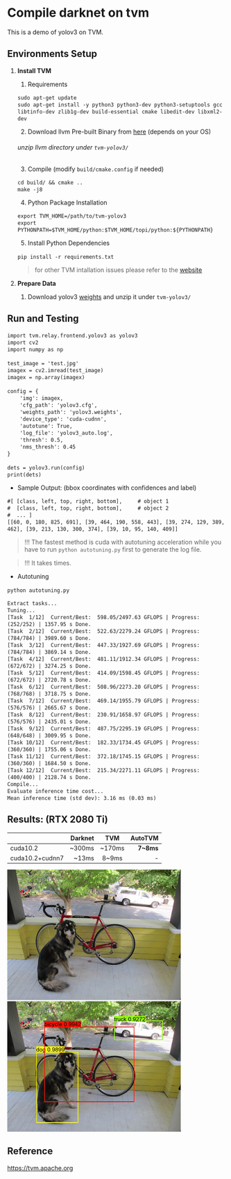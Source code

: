 # Compile darknet on tvm

This is a demo of yolov3 on TVM. 

## Environments Setup

1. **Install TVM**

    1. Requirements
    
    ```
    sudo apt-get update 
    sudo apt-get install -y python3 python3-dev python3-setuptools gcc libtinfo-dev zlib1g-dev build-essential cmake libedit-dev libxml2-dev
    ```
    
    2. Download llvm Pre-built Binary from [here](http://releases.llvm.org/download.html) (depends on your OS)
    
    ###### unzip llvm directory under `tvm-yolov3/`
    
    3. Compile (modify `build/cmake.config` if needed)
    
    ```
    cd build/ && cmake ..
    make -j8
    ```
    
    4. Python Package Installation
    
    ```
    export TVM_HOME=/path/to/tvm-yolov3
    export PYTHONPATH=$TVM_HOME/python:$TVM_HOME/topi/python:${PYTHONPATH}
    ```
    
    5. Install Python Dependencies
    
    `pip install -r requirements.txt`
    
    > for other TVM intallation issues please refer to the [website](https://docs.tvm.ai/install/from_source.html)
    
2. **Prepare Data**

    1. Download yolov3 [weights](https://pjreddie.com/media/files/yolov3.weights) and unzip it under `tvm-yolov3/`

## Run and Testing

```
import tvm.relay.frontend.yolov3 as yolov3
import cv2 
import numpy as np

test_image = 'test.jpg'
imagex = cv2.imread(test_image)
imagex = np.array(imagex)

config = { 
    'img': imagex,
    'cfg_path': 'yolov3.cfg',
    'weights_path': 'yolov3.weights',
    'device_type': 'cuda-cudnn',
    'autotune': True,
    'log_file': 'yolov3_auto.log',
    'thresh': 0.5,
    'nms_thresh': 0.45
}

dets = yolov3.run(config)
print(dets)
```

* Sample Output: (bbox coordinates with confidences and label)

```
#[ [class, left, top, right, bottom],     # object 1
#  [class, left, top, right, bottom],     # object 2
#  ... ]
[[60, 0, 180, 825, 691], [39, 464, 190, 558, 443], [39, 274, 129, 389, 462], [39, 213, 130, 300, 374], [39, 10, 95, 140, 409]]
```

> !!!   The fastest method is cuda with autotuning acceleration while you have to run `python autotuning.py` first to generate the log file.

> !!!   It takes times.

* Autotuning

`python autotuning.py`

```
Extract tasks...
Tuning...
[Task  1/12]  Current/Best:  598.05/2497.63 GFLOPS | Progress: (252/252) | 1357.95 s Done.
[Task  2/12]  Current/Best:  522.63/2279.24 GFLOPS | Progress: (784/784) | 3989.60 s Done.
[Task  3/12]  Current/Best:  447.33/1927.69 GFLOPS | Progress: (784/784) | 3869.14 s Done.
[Task  4/12]  Current/Best:  481.11/1912.34 GFLOPS | Progress: (672/672) | 3274.25 s Done.
[Task  5/12]  Current/Best:  414.09/1598.45 GFLOPS | Progress: (672/672) | 2720.78 s Done.
[Task  6/12]  Current/Best:  508.96/2273.20 GFLOPS | Progress: (768/768) | 3718.75 s Done.
[Task  7/12]  Current/Best:  469.14/1955.79 GFLOPS | Progress: (576/576) | 2665.67 s Done.
[Task  8/12]  Current/Best:  230.91/1658.97 GFLOPS | Progress: (576/576) | 2435.01 s Done.
[Task  9/12]  Current/Best:  487.75/2295.19 GFLOPS | Progress: (648/648) | 3009.95 s Done.
[Task 10/12]  Current/Best:  182.33/1734.45 GFLOPS | Progress: (360/360) | 1755.06 s Done.
[Task 11/12]  Current/Best:  372.18/1745.15 GFLOPS | Progress: (360/360) | 1684.50 s Done.
[Task 12/12]  Current/Best:  215.34/2271.11 GFLOPS | Progress: (400/400) | 2128.74 s Done.
Compile...
Evaluate inference time cost...
Mean inference time (std dev): 3.16 ms (0.03 ms)
```

## Results: (RTX 2080 Ti)

|               | Darknet        | TVM           | AutoTVM      |
|-------------  | -------------: |:-------------:| -------:     |
|cuda10.2       | ~300ms      | ~170ms        | **7~8ms**    |
|cuda10.2+cudnn7| ~13ms          | 8~9ms         |   -          |

<img src="dog.jpg" alt="" width="400"/>
<img src="result.jpg" alt="" width="400"/>

## Reference

https://tvm.apache.org
